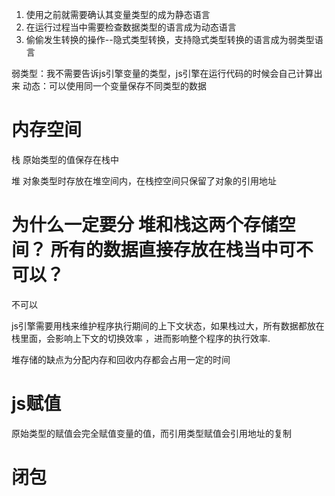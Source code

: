1. 使用之前就需要确认其变量类型的成为静态语言
2. 在运行过程当中需要检查数据类型的语言成为动态语言
3. 偷偷发生转换的操作--隐式类型转换，支持隐式类型转换的语言成为弱类型语言

弱类型：我不需要告诉js引擎变量的类型，js引擎在运行代码的时候会自己计算出来
动态：可以使用同一个变量保存不同类型的数据

# 内存空间
栈
原始类型的值保存在栈中


堆
对象类型时存放在堆空间内，在栈控空间只保留了对象的引用地址

# 为什么一定要分 堆和栈这两个存储空间？ 所有的数据直接存放在栈当中可不可以？
不可以  

js引擎需要用栈来维护程序执行期间的上下文状态，如果栈过大，所有数据都放在栈里面，会影响上下文的切换效率
，进而影响整个程序的执行效率.

堆存储的缺点为分配内存和回收内存都会占用一定的时间

# js赋值
原始类型的赋值会完全赋值变量的值，而引用类型赋值会引用地址的复制

# 闭包

